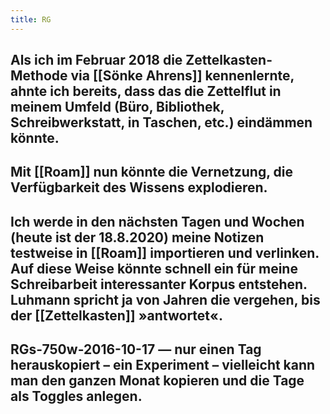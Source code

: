 ```yaml
---
title: RG
---
```


## Als ich im Februar 2018 die Zettelkasten-Methode via [[Sönke Ahrens]]  kennenlernte, ahnte ich bereits, dass das die Zettelflut in meinem Umfeld (Büro, Bibliothek, Schreibwerkstatt, in Taschen, etc.) eindämmen könnte.

## Mit [[Roam]] nun könnte die Vernetzung, die Verfügbarkeit des Wissens explodieren.

## Ich werde in den nächsten Tagen und Wochen (heute ist der 18.8.2020) meine Notizen testweise in [[Roam]] importieren und verlinken. Auf diese Weise könnte schnell ein für meine Schreibarbeit interessanter Korpus entstehen. Luhmann spricht ja von Jahren die vergehen, bis der [[Zettelkasten]] »antwortet«.

## RGs-750w-2016-10-17 — nur einen Tag herauskopiert – ein Experiment – vielleicht kann man den ganzen Monat kopieren und die Tage als Toggles anlegen.

## 
